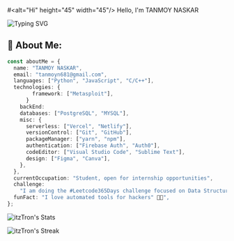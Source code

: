 #<alt="Hi" height="45" width="45"/> Hello, I'm TANMOY NASKAR

<!--[![](https://img.shields.io/twitter/follow/niladrix719?logo=twitter&style=for-the-b<adge&color=3382ed&labelColor=0f172a)](https://twitter.com/niladrix719)-->

![Typing SVG](https://readme-typing-svg.herokuapp.com?font=Fira+Code&pause=1000&random=false&width=435&lines=Cyber+Security+Student;Open-Source+Contributor;Diploma+Computer+Science+Student;2%2B+Years+of+Coding+Experience)

## 💫 About Me:

```typescript
const aboutMe = {
  name: "TANMOY NASKAR",
  email: "tanmoyn681@gmail.com",
  languages: ["Python", "JavaScript", "C/C++"],
  technologies: {
        framework: ["Metasploit"],
      }
    backEnd:
    databases: ["PostgreSQL", "MYSQL"],
    misc: {
      serverless: ["Vercel", "Netlify"],
      versionControl: ["Git", "GitHub"],
      packageManager: ["yarn", "npm"],
      authentication: ["Firebase Auth", "Auth0"],
      codeEditor: ["Visual Studio Code", "Sublime Text"],
      design: ["Figma", "Canva"],
    },
  },
  currentOccupation: "Student, open for internship opportunities",
  challenge:
    "I am doing the #Leetcode365Days challenge focused on Data Structures and Algorithms",
  funFact: "I love automated tools for hackers" 🤖🔧",
};
```

![itzTron's Stats](https://github-readme-stats.vercel.app/api?username=itzTron&theme=algolia&show_icons=true&hide_border=true&count_private=true)

![itzTron's Streak](https://github-readme-streak-stats.herokuapp.com/?user=itzTron&theme=algolia&hide_border=true)
